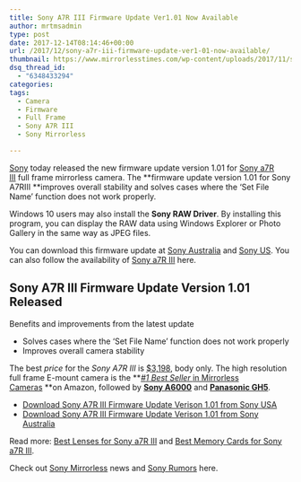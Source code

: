 ```yaml
---
title: Sony A7R III Firmware Update Ver1.01 Now Available
author: mrtmsadmin
type: post
date: 2017-12-14T08:14:46+00:00
url: /2017/12/sony-a7r-iii-firmware-update-ver1-01-now-available/
thumbnail: https://www.mirrorlesstimes.com/wp-content/uploads/2017/11/sony-a7r-iii-star-eater.jpg
dsq_thread_id:
  - "6348433294"
categories:
tags:
  - Camera
  - Firmware
  - Full Frame
  - Sony A7R III
  - Sony Mirrorless

---
```

<a href="https://www.mirrorlesstimes.com/category/sony/" target="_blank" rel="noopener" data-wpel-link="internal">Sony</a> today released the new firmware update version 1.01 for <a href="https://www.mirrorlesstimes.com/tags/sony-a7r-iii/" target="_blank" rel="noopener" data-wpel-link="internal">Sony a7R III</a> full frame mirrorless camera. The **firmware update version 1.01 for Sony A7RIII **improves overall stability and solves cases where the ‘Set File Name’ function does not work properly.

Windows 10 users may also install the **Sony RAW Driver**. By installing this program, you can display the RAW data using Windows Explorer or Photo Gallery in the same way as JPEG files.

You can download this firmware update at <a href="http://www.sony.com.au/electronics/support/results?query=ILCE-7RM3" target="_new" rel="nofollow" data-wpel-link="external">Sony Australia</a> and <a href="https://esupport.sony.com/US/p/model-home.pl?mdl=ILCE7RM3&template_id=1&region_id=1&tab=download#/downloadTab" target="_new" rel="nofollow" data-wpel-link="external">Sony US</a>. You can also follow the availability of <a href="https://www.mirrorlesstimes.com/2017/11/sony-a7r-iii-stock-availability-tracker/" target="_blank" rel="noopener" data-wpel-link="exclude">Sony a7R III</a> here. <!--more-->

## Sony A7R III Firmware Update Version 1.01 Released

Benefits and improvements from the latest update

  * Solves cases where the ‘Set File Name’ function does not work properly
  * Improves overall camera stability

The best _price_ for the _Sony A7R III_ is <a href="https://aax-us-east.amazon-adsystem.com/x/c/QuoWPDouKco5nRlk7FlDgZkAAAFgRIyJYQEAAAFKAdY4o20/https://assoc-redirect.amazon.com/g/r/http://www.amazon.com/Sony-42-4MP-Full-frame-Mirrorless-Interchangeable-Lens/dp/B076TGDHPT/ref=as_at/?imprToken=iq-zkvjs7.EFS0MGDHl9Tg&slotNum=4&ie=UTF8&qid=1511938523&sr=8-1&keywords=sony+a7R+III&linkCode=sl1&tag=daicamnew-20&linkId=fc211f7fcb0cdf4b7f18bfa3dc244dcc" target="_blank" rel="nofollow noopener">$3,198</a>, body only. The high resolution full frame E-mount camera is the **<a class="badge-link" title="Mirrorless Cameras" href="https://aax-us-east.amazon-adsystem.com/x/c/Qj9CuWj5pnLc-st1Q11vXEAAAAFgBobtywEAAAFKARgPteM/https://assoc-redirect.amazon.com/g/r/http://www.amazon.com/Best-Sellers-Electronics-Mirrorless-Cameras/zgbs/electronics/3109924011/ref=as_at/?imprToken=tyXeGIIDfbTIcrqBIw-r9Q&slotNum=1&ie=UTF8&linkCode=sl2&tag=daicamnew-20&linkId=1a1e8585c30407364fba8b17abb56421" target="_blank" rel="nofollow external noopener noreferrer" data-wpel-link="external"><i class="a-icon a-icon-addon p13n-best-seller-badge">#<span class="rank-number">1</span> Best Seller </i><span class="cat-name">in <span class="cat-link">Mirrorless Cameras</span></span></a> **on Amazon, followed by <a href="https://aax-us-east.amazon-adsystem.com/x/c/Qj9CuWj5pnLc-st1Q11vXEAAAAFgBobtywEAAAFKARgPteM/https://assoc-redirect.amazon.com/g/r/https://www.amazon.com/Sony-Mirrorless-Digital-Camera-16-50mm/dp/B00I8BICB2/ref=as_at?creativeASIN=B00I8BICB2&linkCode=w61&imprToken=tyXeGIIDfbTIcrqBIw-r9Q&slotNum=2&tag=daicamnew-20" target="_blank" rel="nofollow external noopener noreferrer" data-wpel-link="external" data-amzn-asin="B00I8BICB2"><strong>Sony A6000</strong></a> and <a href="https://aax-us-east.amazon-adsystem.com/x/c/Qj9CuWj5pnLc-st1Q11vXEAAAAFgBobtywEAAAFKARgPteM/https://assoc-redirect.amazon.com/g/r/https://www.amazon.com/s/ref=as_at/?imprToken=tyXeGIIDfbTIcrqBIw-r9Q&slotNum=3&url=search-alias=electronics&field-keywords=Panasonic+GH5&linkCode=w61&tag=daicamnew-20" target="_blank" rel="nofollow external noopener noreferrer" data-wpel-link="external"><strong>Panasonic GH5</strong></a>.

  * <a title="Download F2.8 70-200mm zoom G Master lens Firmware Update Ver0.3" href="https://esupport.sony.com/US/p/model-home.pl?mdl=ILCE7RM3&template_id=1&region_id=1&tab=download#/downloadTab" target="_blank" rel="noopener">Download Sony A7R III Firmware Update Verison 1.01 from Sony USA</a>
  * <a title="Download F2.8 70-200mm zoom G Master lens Firmware Update Ver0.3" href="http://www.sony.com.au/electronics/support/e-mount-body-ilce7-series/ilce-7rm3" target="“_blank”">Download Sony A7R III Firmware Update Verison 1.01 from Sony Australia</a>

Read more: <a href="https://www.mirrorlesstimes.com/2017/11/best-lenses-sony-a7r-iii/" target="_blank" rel="noopener" data-wpel-link="internal">Best Lenses for Sony a7R III</a> and <a href="https://www.dailycameranews.com/2017/11/best-memory-cards-sony-a7r-iii/" target="_blank" rel="noopener" data-wpel-link="internal">Best Memory Cards for Sony a7R III</a>.

Check out <a href="https://www.mirrorlesstimes.com/tags/sony-mirrorless/" target="_blank" rel="noopener">Sony Mirrorless</a> news and <a href="https://www.dailycameranews.com/tag/sony-rumors/" target="_blank" rel="noopener">Sony Rumors</a> here.